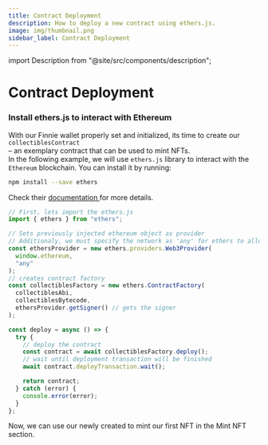 ```yaml
---
title: Contract Deployment
description: How to deploy a new contract using ethers.js.
image: img/thumbnail.png
sidebar_label: Contract Deployment
---
```


import Description from "@site/src/components/description";

# Contract Deployment

<Description
  text="How to deploy a new contract using ethers.js"
/>

### Install ethers.js to interact with Ethereum

With our Finnie wallet properly set and initialized, its time to create our `collectiblesContract`  
&#8211; an exemplary contract that can be used to mint NFTs.  
In the following example, we will use `ethers.js` library to interact with the `Ethereum` blockchain. You can install it by running:

```bash
npm install --save ethers
```

Check their [documentation ](https://docs.ethers.io/v5/getting-started/)for more details.

```javascript
// First, lets import the ethers.js
import { ethers } from "ethers";

// Sets previously injected ethereum object as provider
// Additionaly, we must specify the network as 'any' for ethers to allow network changes
const ethersProvider = new ethers.providers.Web3Provider(
  window.ethereum,
  "any"
);
// creates contract factory
const collectiblesFactory = new ethers.ContractFactory(
  collectiblesAbi,
  collectiblesBytecode,
  ethersProvider.getSigner() // gets the signer
);

const deploy = async () => {
  try {
    // deploy the contract
    const contract = await collectiblesFactory.deploy();
    // wait until deployment transaction will be finished
    await contract.deployTransaction.wait();

    return contract;
  } catch (error) {
    console.error(error);
  }
};
```

Now, we can use our newly created to mint our first NFT in the Mint NFT section.
